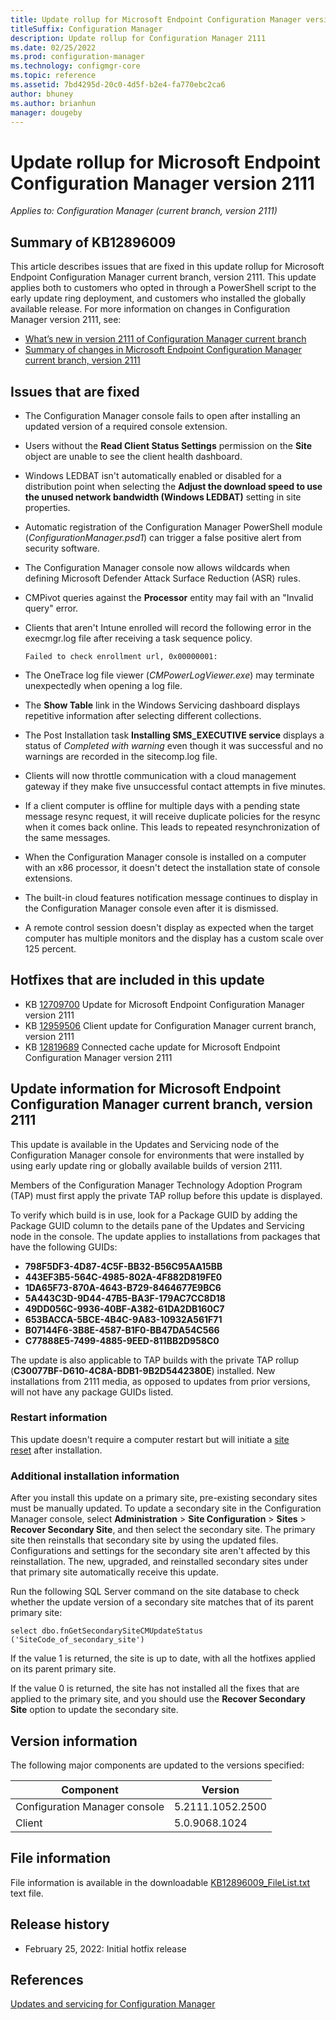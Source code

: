 ```yaml
---
title: Update rollup for Microsoft Endpoint Configuration Manager version 2111
titleSuffix: Configuration Manager
description: Update rollup for Configuration Manager 2111
ms.date: 02/25/2022
ms.prod: configuration-manager
ms.technology: configmgr-core
ms.topic: reference
ms.assetid: 7bd4295d-20c0-4d5f-b2e4-fa770ebc2ca6
author: bhuney
ms.author: brianhun
manager: dougeby
---
```


# Update rollup for Microsoft Endpoint Configuration Manager version 2111

*Applies to: Configuration Manager (current branch, version 2111)*

## Summary of KB12896009
This article describes issues that are fixed in this update rollup for Microsoft Endpoint Configuration Manager current branch, version 2111. This update applies both to customers who opted in through a PowerShell script to the early update ring deployment, and customers who installed the globally available release.
For more information on changes in Configuration Manager version 2111, see:
- [What’s new in version 2111 of Configuration Manager current branch](../../core/plan-design/changes/whats-new-in-version-2111.md)
- [Summary of changes in Microsoft Endpoint Configuration Manager current branch, version 2111](../../hotfix/2111/11052354.md)

## Issues that are fixed

<!-- 12905440 -->
- The Configuration Manager console fails to open after installing an updated version of a required console extension.

<!-- 12923578 -->
- Users without the **Read Client Status Settings** permission on the **Site** object are unable to see the client health dashboard.

<!-- 12905525 -->
- Windows LEDBAT isn't automatically enabled or disabled for a distribution point when selecting the **Adjust the download
speed to use the unused network bandwidth (Windows LEDBAT)** setting in site properties. 

<!-- 12909958 -->
- Automatic registration of the Configuration Manager PowerShell module (*ConfigurationManager.psd1*) can trigger a false positive alert from security software.

<!-- 12785033 -->
- The Configuration Manager console now allows wildcards when defining Microsoft Defender Attack Surface Reduction (ASR) rules.

<!-- 12785058 -->
- CMPivot queries against the **Processor** entity may fail with an "Invalid query" error.

<!-- 12905518 -->
- Clients that aren't Intune enrolled will  record the following error in the execmgr.log file after receiving a task sequence policy.
   ```text
   Failed to check enrollment url, 0x00000001:
   ```

<!-- 12981663 -->
- The OneTrace log file viewer (*CMPowerLogViewer.exe*) may terminate unexpectedly when opening a log file.

<!-- 12952864 -->
- The **Show Table** link in the Windows Servicing dashboard displays repetitive information after selecting different collections.

<!-- 13059770 -->
- The Post Installation task **Installing SMS_EXECUTIVE service** displays a status of *Completed with warning* even though it was successful and no warnings are recorded in the sitecomp.log file.

<!-- 13069590 -->
- Clients will now throttle communication with a cloud management gateway if they make five unsuccessful contact attempts in five minutes.

<!-- 13104384 -->
- If a client computer is offline for multiple days with a pending state message resync request, it will receive duplicate policies for the resync when it comes back online. This leads to repeated resynchronization of the same messages.

<!-- 13039356 -->
- When the Configuration Manager console is installed on a computer with an x86 processor, it doesn't detect the installation state of console extensions.

<!-- 13219303 -->
- The built-in cloud features notification message continues to display in the Configuration Manager console even after it is dismissed.

<!-- 13104468 -->
- A remote control session doesn't display as expected when the target computer has multiple monitors and the display has a custom scale over 125 percent.

## Hotfixes that are included in this update

- KB [12709700](../../hotfix/2111/12709700.md) Update for Microsoft Endpoint Configuration Manager version 2111
- KB [12959506](../../hotfix/2111/12959506.md) Client update for Configuration Manager current branch, version 2111
- KB [12819689](../../hotfix/2111/12819689.md) Connected cache update for Microsoft Endpoint Configuration Manager version 2111

## Update information for Microsoft Endpoint Configuration Manager current branch, version 2111

This update is available in the Updates and Servicing node of the Configuration Manager console for environments that were installed by using early update ring or globally available builds of version 2111.

Members of the Configuration Manager Technology Adoption Program (TAP) must first apply the private TAP rollup before this update is displayed.

To verify which build is in use, look for a Package GUID by adding the Package GUID column to the details pane of the Updates and Servicing node in the console. The update applies to installations from packages that have the following GUIDs:

- **798F5DF3-4D87-4C5F-BB32-B56C95AA15BB**
- **443EF3B5-564C-4985-802A-4F882D819FE0**
- **1DA65F73-870A-4643-B729-8464677E9BC6**
- **5A443C3D-9D44-47B5-BA3F-179AC7CC8D18**
- **49DD056C-9936-40BF-A382-61DA2DB160C7**
- **653BACCA-5BCE-4B4C-9A83-10932A561F71**
- **B07144F6-3B8E-4587-B1F0-BB47DA54C566**
- **C77888E5-7499-4885-9EED-811BB2D958C0**


The update is also applicable to TAP builds with the private TAP rollup (**C30077BF-D610-4C8A-BDB1-9B2D5442380E**) installed.
New installations from 2111 media, as opposed to updates from prior versions, will not have any package GUIDs listed.

### Restart information

This update doesn't require a computer restart but will initiate a [site reset](../../core/servers/manage/modify-your-infrastructure.md#bkmk_reset) after installation.

### Additional installation information

After you install this update on a primary site, pre-existing secondary sites must be manually updated. To update a secondary site in the Configuration Manager console, select **Administration** > **Site Configuration** > **Sites** >  **Recover Secondary Site**, and then select the secondary site. The primary site then reinstalls that secondary site by using the updated files. Configurations and settings for the secondary site aren't affected by this reinstallation. The new, upgraded, and reinstalled secondary sites under that primary site automatically receive this update.

Run the following SQL Server command on the site database to check whether the update version of a secondary site matches that of its parent primary site:
   ```code
   select dbo.fnGetSecondarySiteCMUpdateStatus ('SiteCode_of_secondary_site')
   ```
If the value 1 is returned, the site is up to date, with all the hotfixes applied on its parent primary site.

If the value 0 is returned, the site has not installed all the fixes that are applied to the primary site, and you should use the **Recover Secondary Site** option to update the secondary site.

## Version information
The following major components are updated to the versions specified:

| Component | Version |
|---|---|
| Configuration Manager console | 5.2111.1052.2500 |
| Client | 5.0.9068.1024 |

## File information
File information is available in the downloadable [KB12896009_FileList.txt](https://aka.ms/KB12896009_FileList) text file.

## Release history
- February 25, 2022: Initial hotfix release

## References
[Updates and servicing for Configuration Manager](../../core/servers/manage/updates.md)